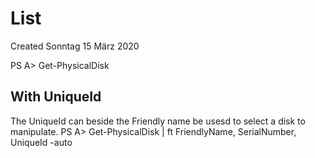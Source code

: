 # List
Created Sonntag 15 März 2020

PS A> Get-PhysicalDisk

With UniqueId
-------------
The UniqueId can beside the Friendly name be usesd to select a disk to manipulate.
PS A> Get-PhysicalDisk | ft FriendlyName, SerialNumber, UniqueId -auto

